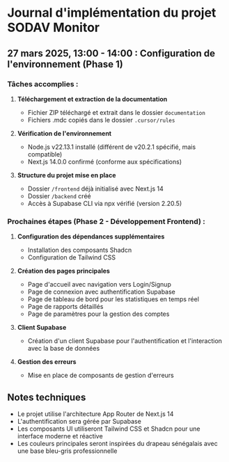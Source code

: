 # Journal d'implémentation du projet SODAV Monitor

## 27 mars 2025, 13:00 - 14:00 : Configuration de l'environnement (Phase 1)

### Tâches accomplies :

1. **Téléchargement et extraction de la documentation** 
   - Fichier ZIP téléchargé et extrait dans le dossier `documentation`
   - Fichiers .mdc copiés dans le dossier `.cursor/rules`

2. **Vérification de l'environnement**
   - Node.js v22.13.1 installé (différent de v20.2.1 spécifié, mais compatible)
   - Next.js 14.0.0 confirmé (conforme aux spécifications)

3. **Structure du projet mise en place**
   - Dossier `/frontend` déjà initialisé avec Next.js 14
   - Dossier `/backend` créé
   - Accès à Supabase CLI via npx vérifié (version 2.20.5)

### Prochaines étapes (Phase 2 - Développement Frontend) :

1. **Configuration des dépendances supplémentaires**
   - Installation des composants Shadcn
   - Configuration de Tailwind CSS

2. **Création des pages principales**
   - Page d'accueil avec navigation vers Login/Signup
   - Page de connexion avec authentification Supabase
   - Page de tableau de bord pour les statistiques en temps réel
   - Page de rapports détaillés
   - Page de paramètres pour la gestion des comptes

3. **Client Supabase**
   - Création d'un client Supabase pour l'authentification et l'interaction avec la base de données

4. **Gestion des erreurs**
   - Mise en place de composants de gestion d'erreurs

## Notes techniques

- Le projet utilise l'architecture App Router de Next.js 14
- L'authentification sera gérée par Supabase
- Les composants UI utiliseront Tailwind CSS et Shadcn pour une interface moderne et réactive
- Les couleurs principales seront inspirées du drapeau sénégalais avec une base bleu-gris professionnelle 